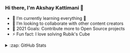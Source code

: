 ### Hi there, I'm Akshay Kattimani 👋

- 🌱 I’m currently learning everything 🤣
- 👯 I’m looking to collaborate with other content creators
- 🥅 2021 Goals: Contribute more to Open Source projects
- ⚡ Fun fact: I love solving Rubik's Cube


<details>
  <summary>:zap: GitHub Stats</summary>

  <img align="left" alt="AkshayKattimani's GitHub Stats" src="https://github-readme-stats-wheat-one.vercel.app/api?username=AkshayKattimani&show_icons=true&hide_border=true" />

</details>

